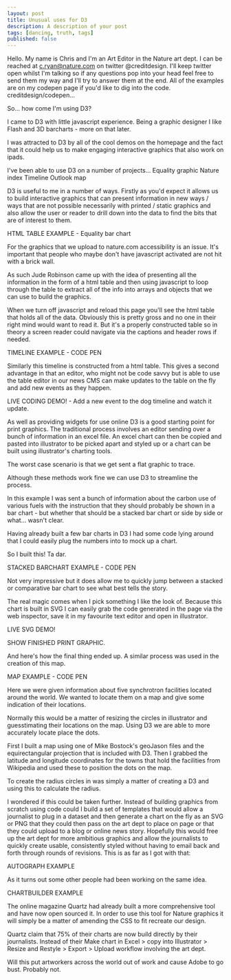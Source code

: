 ```yaml
---
layout: post
title: Unusual uses for D3
description: A description of your post
tags: [dancing, truth, tags]
published: false
---
```


Hello. My name is Chris and I'm an Art Editor in the Nature art dept. I can be reached at c.ryan@nature.com on twitter @creditdesign. I'll keep twitter open whilst I'm talking so if any questions pop into your head feel free to send them my way and I'll try to answer them at the end.
All of the examples are on my codepen page if you'd like to dig into the code.
creditdesign/codepen...<!--more--> 

So... how come I'm using D3?

I came to D3 with little javascript experience. Being a graphic designer I like Flash and 3D barcharts - more on that later.

I was attracted to D3 by all of the cool demos on the homepage and the fact that it could help us to make engaging interactive graphics that also work on ipads.

I've been able to use D3 on a number of projects...
Equality graphic
Nature index
Timeline
Outlook map

D3 is useful to me in a number of ways. Firstly as you'd expect it allows us to build interactive graphics that can present information in new ways / ways that are not possible necessarily with printed / static graphics and also allow the user or reader to drill down into the data to find the bits that are of interest to them.

HTML TABLE EXAMPLE - Equality bar chart

For the graphics that we upload to nature.com accessibility is an issue. It's important that people who maybe don't have javascript activated are not hit with a brick wall.

As such Jude Robinson came up with the idea of presenting all the information in the form of a html table and then using javascript to loop through the table to extract all of the info into arrays and objects that we can use to build the graphics.

When we turn off javascript and reload this page you'll see the html table that holds all of the data. Obviously this is pretty gross and no one in their right mind would want to read it. But it's a properly constructed table so  in theory a screen reader could navigate via the captions and header rows if needed.

TIMELINE EXAMPLE - CODE PEN

Similarly this timeline is constructed from a html table. This gives a second advantage in that an editor, who might not be code savvy but is able to use the table editor in our news CMS can make updates to the table on the fly and add new events as they happen.

LIVE CODING DEMO! - Add a new event to the dog timeline and watch it update.

As well as providing widgets for use online D3 is a good starting point for print graphics. The traditional process involves an editor sending over a bunch of information in an excel file. An excel chart can then be copied and pasted into illustrator to be picked apart and styled up or a chart can be built using illustrator's charting tools.

The worst case scenario is that we get sent a flat graphic to trace.

Although these methods work fine we can use D3 to streamline the process.

In this example I was sent a bunch of information about the carbon use of various fuels with the instruction that they should probably be shown in a bar chart - but whether that should be a stacked bar chart or side by side or what... wasn't clear.

Having already built a few bar charts in D3 I had some code lying around that I could easily plug the numbers into to mock up a chart. 

So I built this! Ta dar.

STACKED BARCHART EXAMPLE - CODE PEN

Not very impressive but it does allow me to quickly jump between a stacked or comparative bar chart to see what best tells the story.

The real magic comes when I pick something I like the look of. Because this chart is built in SVG I can easily grab the code generated in the page via the web inspector, save it in my favourite text editor and open in illustrator. 

LIVE SVG DEMO!

SHOW FINISHED PRINT GRAPHIC.

And here's how the final thing ended up.
A similar process was used in the creation of this map.

MAP EXAMPLE - CODE PEN

Here we were given information about five synchrotron facilities located around the world. We wanted to locate them on a map and give some indication of their locations.

Normally this would be a matter of resizing the circles in illustrator and guesstimating their locations on the map. Using D3 we are able to more accurately locate place the dots.

First I built a map using one of Mike Bostock's geoJason files and the equirectangular projection that is included with D3. Then I grabbed the latitude and longitude coordinates for the towns that hold the facilities from Wikipedia and used these to position the dots on the map.

To create the radius circles in was simply a matter of creating a D3 and using this to calculate the radius.

I wondered if this could be taken further. Instead of building graphics from scratch using code could I build a set of templates that would allow a journalist to plug in a dataset and then generate a chart on the fly as an SVG or PNG that they could then pass on the art dept to place on page or that they could upload to a blog or online news story. Hopefully this would free up the art dept for more ambitious graphics and allow the journalists to quickly create usable, consistently styled without having to email back and forth through rounds of revisions. This is as far as I got with that:

AUTOGRAPH EXAMPLE

As it turns out some other people had been working on the same idea. 

CHARTBUILDER EXAMPLE

The online magazine Quartz had already built a more comprehensive tool and have now open sourced it. In order to use this tool for Nature graphics it will simply be a matter of amending the CSS to fit recreate our design.

Quartz claim that 75% of their charts are now build directly by their journalists. Instead of their Make chart in Excel > copy into Illustrator > Resize and Restyle > Export > Upload workflow involving the art dept.

Will this put artworkers across the world out of work and cause Adobe to go bust. Probably not.



































